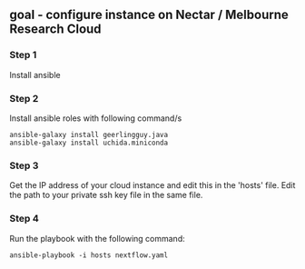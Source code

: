 ## goal - configure instance on Nectar / Melbourne Research Cloud

### Step 1
Install ansible

### Step 2
Install ansible roles with following command/s

```
ansible-galaxy install geerlingguy.java
ansible-galaxy install uchida.miniconda
```

### Step 3
Get the IP address of your cloud instance and edit this in the 'hosts' file. Edit the path to your private ssh key file in the same file. 

### Step 4 
Run the playbook with the following command:
```
ansible-playbook -i hosts nextflow.yaml
```